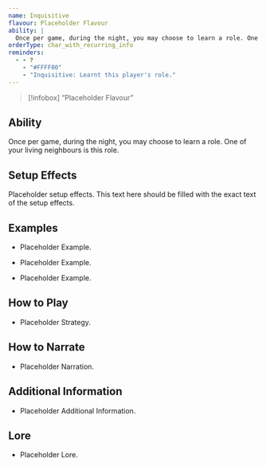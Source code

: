 ```yaml
---
name: Inquisitive
flavour: Placeholder Flavour
ability: |
  Once per game, during the night, you may choose to learn a role. One of your living neighbours is this role.
orderType: char_with_recurring_info
reminders:
  - - ❓
    - "#FFFF00"
    - "Inquisitive: Learnt this player's role."
---
```

> [!infobox]
>  “Placeholder Flavour”

## Ability
Once per game, during the night, you may choose to learn a role. One of your living neighbours is this role.

## Setup Effects
Placeholder setup effects. This text here should be filled with the exact text of the setup effects.

## Examples
- Placeholder Example.

- Placeholder Example.

- Placeholder Example.

## How to Play
- Placeholder Strategy.

## How to Narrate
- Placeholder Narration.

## Additional Information
- Placeholder Additional Information.

## Lore
- Placeholder Lore.